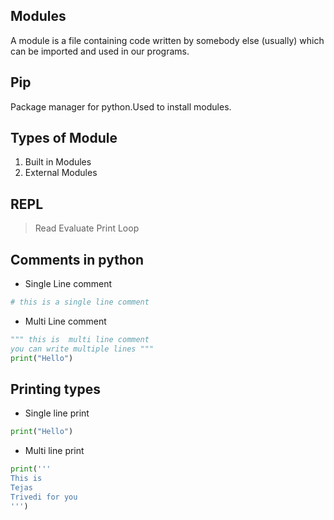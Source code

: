 ## Modules
A module is a file containing code written by somebody else (usually) which can be imported and used in our programs.

## Pip
Package manager for python.Used to install modules.

## Types of Module
1. Built in Modules
2. External Modules

## REPL
> Read Evaluate Print Loop

## Comments in python
- Single Line comment
``` python
# this is a single line comment
```
- Multi Line comment

``` python
""" this is  multi line comment 
you can write multiple lines """
print("Hello")
```


## Printing types

- Single line print
``` python
print("Hello")
```
- Multi line print
``` python
print('''
This is 
Tejas
Trivedi for you
''')
```